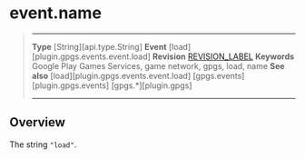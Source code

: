 # event.name

> --------------------- ------------------------------------------------------------------------------------------
> __Type__              [String][api.type.String]
> __Event__             [load][plugin.gpgs.events.event.load]
> __Revision__          [REVISION_LABEL](REVISION_URL)
> __Keywords__          Google Play Games Services, game network, gpgs, load, name
> __See also__          [load][plugin.gpgs.events.event.load]
>						[gpgs.events][plugin.gpgs.events]
>                       [gpgs.*][plugin.gpgs]
> --------------------- ------------------------------------------------------------------------------------------

## Overview

The string `"load"`.